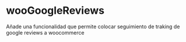 # wooGoogleReviews
Añade una funcionalidad que permite colocar seguimiento de traking de google reviews a woocommerce
